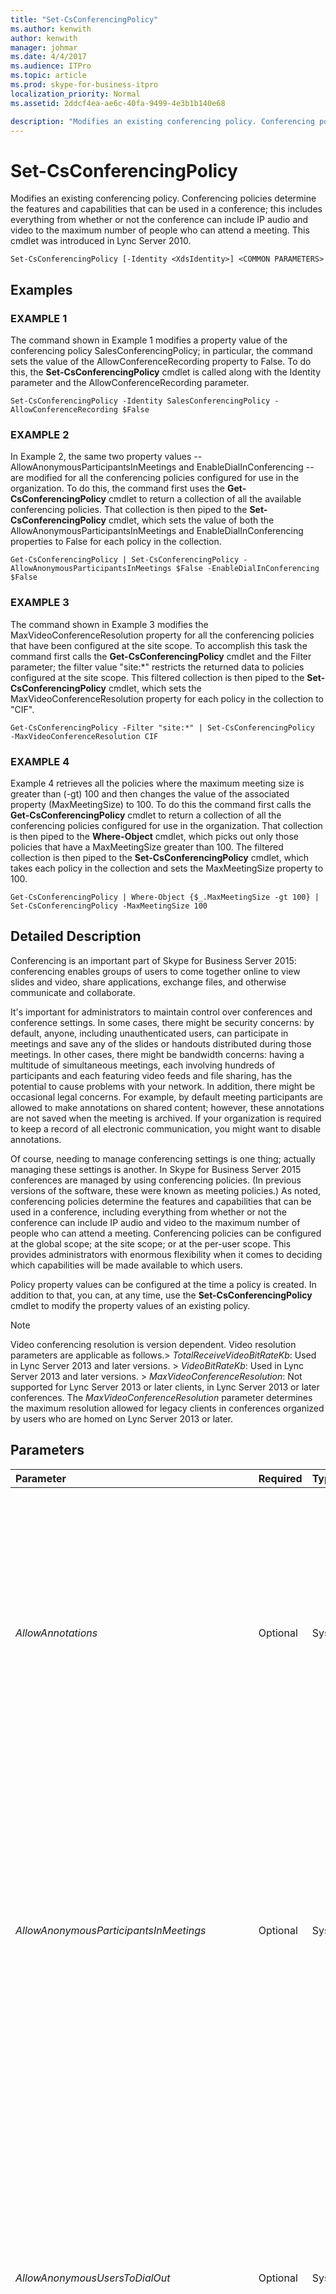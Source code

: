 ```yaml
---
title: "Set-CsConferencingPolicy"
ms.author: kenwith
author: kenwith
manager: johmar
ms.date: 4/4/2017
ms.audience: ITPro
ms.topic: article
ms.prod: skype-for-business-itpro
localization_priority: Normal
ms.assetid: 2ddcf4ea-ae6c-40fa-9499-4e3b1b140e68

description: "Modifies an existing conferencing policy. Conferencing policies determine the features and capabilities that can be used in a conference; this includes everything from whether or not the conference can include IP audio and video to the maximum number of people who can attend a meeting. This cmdlet was introduced in Lync Server 2010."
---
```


# Set-CsConferencingPolicy
 
Modifies an existing conferencing policy. Conferencing policies determine the features and capabilities that can be used in a conference; this includes everything from whether or not the conference can include IP audio and video to the maximum number of people who can attend a meeting. This cmdlet was introduced in Lync Server 2010.
  
```
Set-CsConferencingPolicy [-Identity <XdsIdentity>] <COMMON PARAMETERS>

```

## Examples

### EXAMPLE 1

The command shown in Example 1 modifies a property value of the conferencing policy SalesConferencingPolicy; in particular, the command sets the value of the AllowConferenceRecording property to False. To do this, the **Set-CsConferencingPolicy** cmdlet is called along with the Identity parameter and the AllowConferenceRecording parameter.
  
```
Set-CsConferencingPolicy -Identity SalesConferencingPolicy -AllowConferenceRecording $False
```

### EXAMPLE 2

In Example 2, the same two property values -- AllowAnonymousParticipantsInMeetings and EnableDialInConferencing -- are modified for all the conferencing policies configured for use in the organization. To do this, the command first uses the **Get-CsConferencingPolicy** cmdlet to return a collection of all the available conferencing policies. That collection is then piped to the **Set-CsConferencingPolicy** cmdlet, which sets the value of both the AllowAnonymousParticipantsInMeetings and EnableDialInConferencing properties to False for each policy in the collection.
  
```
Get-CsConferencingPolicy | Set-CsConferencingPolicy -AllowAnonymousParticipantsInMeetings $False -EnableDialInConferencing $False
```

### EXAMPLE 3

The command shown in Example 3 modifies the MaxVideoConferenceResolution property for all the conferencing policies that have been configured at the site scope. To accomplish this task the command first calls the **Get-CsConferencingPolicy** cmdlet and the Filter parameter; the filter value "site:*" restricts the returned data to policies configured at the site scope. This filtered collection is then piped to the **Set-CsConferencingPolicy** cmdlet, which sets the MaxVideoConferenceResolution property for each policy in the collection to "CIF".
  
```
Get-CsConferencingPolicy -Filter "site:*" | Set-CsConferencingPolicy  -MaxVideoConferenceResolution CIF
```

### EXAMPLE 4

Example 4 retrieves all the policies where the maximum meeting size is greater than (-gt) 100 and then changes the value of the associated property (MaxMeetingSize) to 100. To do this the command first calls the **Get-CsConferencingPolicy** cmdlet to return a collection of all the conferencing policies configured for use in the organization. That collection is then piped to the **Where-Object** cmdlet, which picks out only those policies that have a MaxMeetingSize greater than 100. The filtered collection is then piped to the **Set-CsConferencingPolicy** cmdlet, which takes each policy in the collection and sets the MaxMeetingSize property to 100.
  
```
Get-CsConferencingPolicy | Where-Object {$_.MaxMeetingSize -gt 100} | Set-CsConferencingPolicy -MaxMeetingSize 100 
```

## Detailed Description

Conferencing is an important part of Skype for Business Server 2015: conferencing enables groups of users to come together online to view slides and video, share applications, exchange files, and otherwise communicate and collaborate. 
  
It's important for administrators to maintain control over conferences and conference settings. In some cases, there might be security concerns: by default, anyone, including unauthenticated users, can participate in meetings and save any of the slides or handouts distributed during those meetings. In other cases, there might be bandwidth concerns: having a multitude of simultaneous meetings, each involving hundreds of participants and each featuring video feeds and file sharing, has the potential to cause problems with your network. In addition, there might be occasional legal concerns. For example, by default meeting participants are allowed to make annotations on shared content; however, these annotations are not saved when the meeting is archived. If your organization is required to keep a record of all electronic communication, you might want to disable annotations. 
  
Of course, needing to manage conferencing settings is one thing; actually managing these settings is another. In Skype for Business Server 2015 conferences are managed by using conferencing policies. (In previous versions of the software, these were known as meeting policies.) As noted, conferencing policies determine the features and capabilities that can be used in a conference, including everything from whether or not the conference can include IP audio and video to the maximum number of people who can attend a meeting. Conferencing policies can be configured at the global scope; at the site scope; or at the per-user scope. This provides administrators with enormous flexibility when it comes to deciding which capabilities will be made available to which users.
  
Policy property values can be configured at the time a policy is created. In addition to that, you can, at any time, use the **Set-CsConferencingPolicy** cmdlet to modify the property values of an existing policy.
  
> [!NOTE]
>  Video conferencing resolution is version dependent. Video resolution parameters are applicable as follows.>  _TotalReceiveVideoBitRateKb_: Used in Lync Server 2013 and later versions. >  _VideoBitRateKb_: Used in Lync Server 2013 and later versions. >  _MaxVideoConferenceResolution_: Not supported for Lync Server 2013 or later clients, in Lync Server 2013 or later conferences. The  _MaxVideoConferenceResolution_ parameter determines the maximum resolution allowed for legacy clients in conferences organized by users who are homed on Lync Server 2013 or later.
  
## Parameters

|**Parameter**|**Required**|**Type**|**Description**|
|:-----|:-----|:-----|:-----|
| _AllowAnnotations_ <br/> |Optional  <br/> |System.Boolean  <br/> |Indicates whether or not participants are allowed to make on-screen annotations on any content shared during the meeting; in addition, this setting determines whether or not whiteboarding is allowed in the conference. The default value is True.  <br/> Note that annotations are not archived along with other meeting content.  <br/> This setting applies to the user who organizes the conference: if set to False, no conference created by a user affected by this policy will include annotations. However, the user can participate in other conferences where annotations are allowed.  <br/> |
| _AllowAnonymousParticipantsInMeetings_ <br/> |Optional  <br/> |System.Boolean  <br/> |Indicates whether anonymous users are allowed to participate in the meeting. If set to False then only authenticated users (that is, users logged on to your Active Directory Domain Services or the Active Directory of a federated partner) are allowed to attend the meeting. The default value is True.  <br/> This setting applies to the user who organizes the conference: if set to False, no conference created by a user affected by this policy will allow anonymous participants. However, the user can take part in other conferences where anonymous participants are allowed.  <br/> |
| _AllowAnonymousUsersToDialOut_ <br/> |Optional  <br/> |System.Boolean  <br/> |Indicates whether or not anonymous users (for example, unauthenticated users) are allowed to join a conference using dial-out phoning. With dial-out phoning the conferencing server will telephone the user; when the user answers the phone, he or she will be joined to the conference.  <br/> Note that dial-in conferencing is allowed even when this setting is False.  <br/> This setting applies to the user who organizes the conference: if set to False, no conference created by a user affected by this policy will allow anonymous participants to join the conference by dialing out; however, the user can take part in other conferences where anonymous users can join by dialing out.  <br/> The default value is False ($False).  <br/> |
| _AllowConferenceRecording_ <br/> |Optional  <br/> |System.Boolean  <br/> |Indicates whether users are allowed to record the meeting. The default value is False.  <br/> This setting applies to all users taking part in the conference.  <br/> |
| _AllowExternalUserControl_ <br/> |Optional  <br/> |System.Boolean  <br/> |Indicates whether external users (either anonymous users or federated) are allowed to take control of shared applications or desktops. The default value is False.  <br/> This setting is enforced at the per-user level, and for both conferences and peer-to-peer communication sessions. That means that some users in a session might be allowed to give up control of a shared application or desktop to an external user while other users might not be allowed to give up control.  <br/> |
| _AllowExternalUsersToRecordMeeting_ <br/> |Optional  <br/> |System.Boolean  <br/> |Indicates whether external users (either anonymous users or federated users) are allowed to record the meeting. The default value is False.  <br/> This setting applies to the user who organizes the conference: if set to False, no conference created by a user affected by this policy will allow external users to record conferences. However, the user can take part in other conferences where external users are allowed to record meetings.  <br/> Note that this setting takes effect only if the AllowConferenceRecording property is set to True.  <br/> |
| _AllowExternalUsersToSaveContent_ <br/> |Optional  <br/> |System.Boolean  <br/> |Indicates whether external users (that is, users not currently logged-on to your network) are allowed to save handouts, slides, and other meeting content. The default value is True.  <br/> This setting applies to the user who organizes the conference: if set to False, no conference created by a user affected by this policy will allow external users to save content. However, the user can take part in other conferences where external users are allowed to save content.  <br/> |
| _AllowFederatedParticipantJoinAsSameEnterprise_ <br/> |Optional  <br/> |System.Boolean  <br/> |PARAMVALUE: $true | $false  <br/> |
| _AllowIPAudio_ <br/> |Optional  <br/> |System.Boolean  <br/> |Indicates whether or not computer audio is allowed in the meeting. The default value is True.  <br/> This setting applies to the user who organizes the conference: if set to False, no conference created by a user affected by this policy will allow IP audio. However, the user can take part in other conferences where IP audio is allowed.  <br/> |
| _AllowIPVideo_ <br/> |Optional  <br/> |System.Boolean  <br/> |Indicates whether or not computer video is allowed in the meeting. The default value is True.  <br/> This setting applies to the user who organizes the conference: if set to False, no conference created by a user affected by this policy will allow IP video. However, the user can take part in other conferences where IP video is allowed.  <br/> |
| _AllowLargeMeetings_ <br/> |Optional  <br/> |System.Boolean  <br/> |When set to True, all online meetings are treated as "large meeting." With a large meeting, restrictions are placed on the number of notifications that are sent to participants as well as the size of the meeting roster that is transmitted by default.  <br/> The default value is False ($False).  <br/> |
| _AllowMultiView_ <br/> |Optional  <br/> |System.Boolean  <br/> |When set to True (the default value) enables users to schedule conferences that allow multiview; that is, clients can receive multiple video streams during a given conference. This setting applies to the user who organizes the conference: if set to False, no conference created by a user affected by this policy can include multiview. However, the user can participate in other conferences where multiview is allowed.  <br/> |
| _AllowNonEnterpriseVoiceUsersToDialOut_ <br/> |Optional  <br/> |System.Boolean  <br/> |Indicates whether or users who have not been enabled for Enterprise Voice are allowed to join a conference using dial-out phoning. With dial-out phoning the conferencing server will telephone the user; when the user answers the phone, he or she will be joined to the conference.  <br/> Note that dial-in conferencing is allowed even when this setting is False.  <br/> This setting applies to the user who organizes the conference: if set to False, no conference created by a user affected by this policy will allow users who have not been enabled for Enterprise Voice to join the conference via dial-out phoning. However, the user can take part in other conferences where users who have not been enabled for Enterprise Voice can join via dial out.  <br/> The default value is False ($False).  <br/> |
| _AllowOfficeContent_ <br/> |Optional  <br/> |System.Boolean  <br/> |When set to False, prevents users from using Office content in their conferences.  <br/> |
| _AllowParticipantControl_ <br/> |Optional  <br/> |System.Boolean  <br/> |Indicates whether or not meeting participants are allowed to take control of applications or desktops shared during the meeting. The default value is True.  <br/> This setting applies to the user who organizes the conference: if set to False, no conference created by a user affected by this policy will allow participant control. However, the user can take part in other conferences where participant control is allowed.  <br/> |
| _AllowPolls_ <br/> |Optional  <br/> |System.Boolean  <br/> |Indicates whether or not users are allowed to conduct online polls during a meeting. The default value is True.  <br/> This setting applies to the user who organizes the conference: if set to False, no conference created by a user affected by this policy will allow polls. However, the user can take part in other conferences where polls are allowed.  <br/> |
| _AllowQandA_ <br/> |Optional  <br/> |System.Boolean  <br/> |When set to True (the default value) the user will be able to include the Questions and Answers Manager in any online conference that he or she organizes. When set to False, the user will be prohibited from including Questions and Answers Manager in any of his or her conferences.  <br/> This setting applies to the user who organizes the conference: if set to False, no conference created by a user affected by this policy will allow the use of the Questions and Answers Manager. However, the user can make use of the Questions and Answers Manager in other conferences where polls are allowed.  <br/> |
| _AllowSharedNotes_ <br/> |Optional  <br/> |System.Boolean  <br/> |When set to True (the default value) any open OneNote notebooks linked to the conference will automatically be updated with information such as conference participants and details about content shared during the conference.  <br/> |
| _AllowUserToScheduleMeetingsWithAppSharing_ <br/> |Optional  <br/> |System.Boolean  <br/> |Indicates whether or not users are allowed to organize meetings that include application sharing. The default value is True.  <br/> This setting applies to the user who organizes the conference: if set to False, no conference created by a user affected by this policy will allow application sharing. However, the user can take part in other conferences where application sharing is allowed.  <br/> |
| _ApplicationSharingMode_ <br/> |Optional  <br/> |System.String  <br/> |PARAMVALUE: String  <br/> |
| _AppSharingBitRateKb_ <br/> |Optional  <br/> |System.Int64  <br/> |Bit rate (in kilobits) used for application sharing. The default value is 50000.  <br/> |
| _AudioBitRateKb_ <br/> |Optional  <br/> |System.UInt32  <br/> |Bit rate (in kilobits) used for audio transmissions. The audio bit rate can be any whole number between 20 and 200, inclusive; the default value is 200.  <br/> This setting is enforced at the per-user level, and for both conferences and peer-to-peer communication sessions.  <br/> |
| _Confirm_ <br/> |Optional  <br/> |System.Management.Automation.SwitchParameter  <br/> |Prompts you for confirmation before executing the command.  <br/> |
| _Description_ <br/> |Optional  <br/> |System.String  <br/> |Enables administrators to provide additional text about the conferencing policy. For example, the Description might indicate the users the policy should be assigned to.  <br/> |
| _DisablePowerPointAnnotations_ <br/> |Optional  <br/> |System.Boolean  <br/> |When set to True ($True) users will not be able to add annotations to PowerPoint slides used in a conference. However (depending on the value of the AllowAnnotations property), users will still have access to other whiteboarding features. The default value is False, meaning that PowerPoint annotations are allowed.  <br/> |
| _EnableAppDesktopSharing_ <br/> |Optional  <br/> |Microsoft.Rtc.Management.WritableConfig.Policy.Meeting.EnableAppDesktopSharing  <br/> |Indicates whether participants are allowed to share applications (or their desktop) during the course of a meeting. Allowed values include:  <br/> Desktop. Users are allowed to share their entire desktop.  <br/> SingleApplication. Users are allowed to share a single application.  <br/> None. Users are not allowed to share applications or their desktop.  <br/> This setting is enforced at the per-user level. That means that some users in a conference might be allowed to share their desktop or applications while other users in the same conference might not be allowed to do so.  <br/> The default value is Desktop.  <br/> |
| _EnableDataCollaboration_ <br/> |Optional  <br/> |System.Boolean  <br/> |Indicates whether users can organize meetings that include data collaboration activities such as whiteboarding and annotations.  <br/> This setting applies to the user who organizes the conference: if set to False, no conference created by a user affected by this policy will allow data collaboration. However, the user can take part in other conferences where data collaboration is allowed.  <br/> |
| _EnableDialInConferencing_ <br/> |Optional  <br/> |System.Boolean  <br/> |Indicates whether users are able to join the meeting by dialing in with a public switched telephone network (PSTN) telephone. The default value is True.  <br/> This setting applies to the user who organizes the conference: if set to False, no conference created by a user affected by this policy will allow dial-in conferencing. However, the user can take part in other conferences where dial-in conferencing is allowed.  <br/> |
| _EnableFileTransfer_ <br/> |Optional  <br/> |System.Boolean  <br/> |Indicates whether file transfers to all the meeting participants are allowed during the meeting. The default value is True.  <br/> This setting applies to the user who organizes the conference: if set to False, no conference created by a user affected by this policy will allow file transfers. However, the user can take part in other conferences where file transfers are allowed.  <br/> |
| _EnableMultiViewJoin_ <br/> |Optional  <br/> |System.Boolean  <br/> |When set to True (the default value) clients will attempt to join a conference using multiview (which allows the client to receive multiple video streams during the conference). This parameter will be ignored if multiview is not allowed in the conference being joined. This setting is enforced at the per-user level, and for both conferences and peer-to-peer communication sessions. That means that some users in a session might be allowed to have multiple video streams while other users in the same conference might not.  <br/> |
| _EnableOnlineMeetingPromptForLyncResources_ <br/> |Optional  <br/> |System.Boolean  <br/> |When set to True, users will be prompted any time they schedule a meeting in Outlook that includes invitees (such as a meeting room) that would benefit from having the meeting held online. The default value is False.  <br/> |
| _EnableP2PFileTransfer_ <br/> |Optional  <br/> |System.Boolean  <br/> |Indicates whether peer-to-peer file transfers (that is, file transfers that do not involve all participants) are allowed during the meeting. The default value is True ($True).  <br/> This setting is enforced at the per-user level. That means that one user in a peer-to-peer communication session might be allowed to transfer files while the other user is not.  <br/> |
| _EnableP2PRecording_ <br/> |Optional  <br/> |System.Boolean  <br/> |If True, users will be able to record peer-to-peer communication sessions. The default value is False.  <br/> This setting is enforced at the per-user level. That means that one user in a peer-to-peer communication session might be allowed to record the session while the other user is not.  <br/> |
| _EnableP2PVideo_ <br/> |Optional  <br/> |System.Boolean  <br/> |If True, users will be able to take part in peer-to-peer video communication sessions. The default value is False.  <br/> This setting is enforced at the per-user level. That means that one user in a peer-to-peer communication session might be allowed to use video while the other user is not.  <br/> |
| _EnableReliableConferenceDeletion_ <br/> |Optional  <br/> |System.Boolean  <br/> |PARAMVALUE: $true | $false  <br/> |
| _FileTransferBitRateKb_ <br/> |Optional  <br/> |System.Int64  <br/> |Bit rate (in kilobits) used for file transfers. The default value is 50000.  <br/> This setting is enforced at the per-user level, and for both conferences and peer-to-peer communication sessions.  <br/> |
| _Force_ <br/> |Optional  <br/> |System.Management.Automation.SwitchParameter  <br/> |Suppresses the display of any non-fatal error message that might occur when running the command.  <br/> |
| _Identity_ <br/> |Optional  <br/> |Microsoft.Rtc.Management.Xds.XdsIdentity  <br/> |Unique identifier for the conferencing policy to be modified. Conferencing policies can be configured at the global, site, or per-user scopes. To modify the global policy, use this syntax:  `-Identity global`. To modify a site policy, use syntax similar to this:  `-Identity site:Redmond`. To modify a per-user policy, use syntax similar to this:  `-Identity SalesConferencingPolicy`.  <br/> Note that wildcards are not allowed when specifying an Identity. If you do not specify an Identity the **Set-CsConferencingPolicy** cmdlet will automatically modify the global conferencing policy. <br/> |
| _Instance_ <br/> |Optional  <br/> |Meeting Policy  <br/> |Allows you to pass a reference to an object to the cmdlet rather than set individual parameter values.  <br/> |
| _MaxMeetingSize_ <br/> |Optional  <br/> |System.UInt32  <br/> |Indicates the maximum number of people who are allowed to attend a meeting. After the maximum number of participants has been reached, anyone else who tries to join the meeting will be turned away with the notice that the meeting is full.  <br/> Meeting sizes should be limited to a value between 2 and 250. You can't set it to less than 2 which means that everyone is at least allowed to initiate a peer-to-peer session but you should never set it higher than 250.  <br/> |
| _MaxVideoConferenceResolution_ <br/> |Optional  <br/> |Microsoft.Rtc.Management.WritableConfig.Policy.Meeting.MaxVideoConferenceResolution  <br/> | This parameter specifies the maximum resolution allowed for legacy clients in conferences organized by users who are homed on Lync Server 2013 or later. <br/>  Allowed values are: <br/> **CIF**: Common Intermediate Format (CIF) has a resolution of 352 pixels by 288 pixels. <br/> **VGA**: VGA has a resolution of 640 pixels by 480 pixels. <br/>  The default value is VGA. <br/> > [!NOTE]>  Conference video resolution parameters and support are version dependent. See the note in Detailed description.          |
| _Tenant_ <br/> |Optional  <br/> |System.Guid  <br/> |Globally unique identifier (GUID) of the Skype for Business Online tenant account for whom the conferencing policy is being modified. For example:  <br/>  `-Tenant "38aad667-af54-4397-aaa7-e94c79ec2308"` <br/> You can return the tenant ID for each of your Skype for Business Online tenants by running this command:  <br/>  `Get-CsTenant | Select-Object DisplayName, TenantID` <br/> |
| _TotalReceiveVideoBitRateKb_ <br/> |Optional  <br/> |System.Int64  <br/> |Indicates the maximum allowed bitrate (in kilobytes per second) for all the video used in a conference; that is, the combined total for all the video streams. The default value is 50000 kilobits per second.  <br/> > [!NOTE]> Conference video resolution parameters and support are version dependent. See the note in Detailed description.           |
| _VideoBitRateKb_ <br/> |Optional  <br/> |System.Int64  <br/> |Bit rate (in kilobits) used for video transmissions. The default value is 50000.  <br/> This setting is enforced at the per-user level, and for both conferences and peer-to-peer communication sessions.  <br/> > [!NOTE]> Conference video resolution parameters and support are version dependent. See the note in Detailed description.           |
| _WhatIf_ <br/> |Optional  <br/> |System.Management.Automation.SwitchParameter  <br/> |Describes what would happen if you executed the command without actually executing the command.  <br/> |
| _BypassDualWrite_ <br/> |Optional  <br/> |System.Boolean  <br/> |PARAMVALUE: $true | $false  <br/> |
   
## Input Types

Microsoft.Rtc.Management.WritableConfig.Policy.Meeting.MeetingPolicy object. The **Set-CsConferencingPolicy** cmdlet accepts pipelined instances of the meeting policy object.
  
## Return Types

The **Set-CsConferencingPolicy** cmdlet does not return a value or object. Instead, the cmdlet configures instances of the Microsoft.Rtc.Management.WritableConfig.Policy.Meeting.MeetingPolicy object.
  
## See also

#### 

[Get-CsConferencingPolicy](get-csconferencingpolicy.md)
  
[Grant-CsConferencingPolicy](grant-csconferencingpolicy.md)
  
[New-CsConferencingPolicy](new-csconferencingpolicy.md)
  
[Remove-CsConferencingPolicy](remove-csconferencingpolicy.md)

